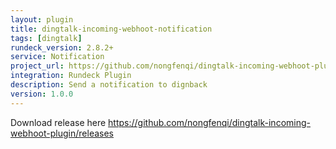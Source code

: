 ```yaml
---
layout: plugin
title: dingtalk-incoming-webhoot-notification
tags: [dingtalk]
rundeck_version: 2.8.2+
service: Notification
project_url: https://github.com/nongfenqi/dingtalk-incoming-webhoot-plugin
integration: Rundeck Plugin
description: Send a notification to dignback
version: 1.0.0
---
```


Download release here https://github.com/nongfenqi/dingtalk-incoming-webhoot-plugin/releases
